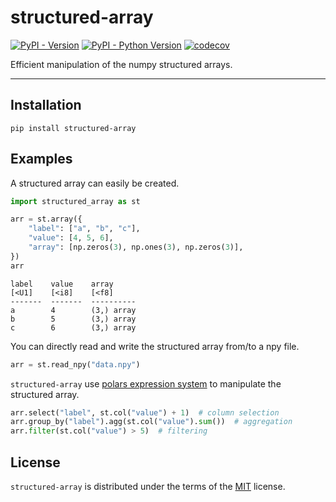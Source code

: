# structured-array

[![PyPI - Version](https://img.shields.io/pypi/v/structured-array.svg)](https://pypi.org/project/structured-array)
[![PyPI - Python Version](https://img.shields.io/pypi/pyversions/structured-array.svg)](https://pypi.org/project/structured-array)
[![codecov](https://codecov.io/gh/hanjinliu/structured-array/graph/badge.svg?token=vaPM3dusOW)](https://codecov.io/gh/hanjinliu/structured-array)

Efficient manipulation of the numpy structured arrays.

-----

## Installation

```console
pip install structured-array
```

## Examples

A structured array can easily be created.

```python
import structured_array as st

arr = st.array({
    "label": ["a", "b", "c"],
    "value": [4, 5, 6],
    "array": [np.zeros(3), np.ones(3), np.zeros(3)],
})
arr
```

```
label    value    array
[<U1]    [<i8]    [<f8]
-------  -------  ----------
a        4        (3,) array
b        5        (3,) array
c        6        (3,) array
```

You can directly read and write the structured array from/to a npy file.

```python
arr = st.read_npy("data.npy")
```

`structured-array` use [polars expression system](https://docs.pola.rs/user-guide/concepts/expressions-and-contexts/)
to manipulate the structured array.

```python
arr.select("label", st.col("value") + 1)  # column selection
arr.group_by("label").agg(st.col("value").sum())  # aggregation
arr.filter(st.col("value") > 5)  # filtering
```

## License

`structured-array` is distributed under the terms of the [MIT](https://spdx.org/licenses/MIT.html) license.
